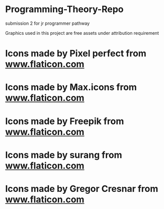 # Programming-Theory-Repo
submission 2 for jr programmer pathway

Graphics used in this project are free assets under attribution requirement
# Icons made by Pixel perfect from www.flaticon.com
# Icons made by Max.icons from www.flaticon.com
# Icons made by Freepik from www.flaticon.com
# Icons made by surang from www.flaticon.com
# Icons made by Gregor Cresnar from www.flaticon.com
